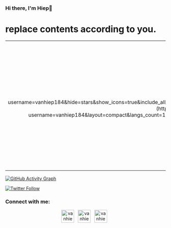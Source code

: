 ### Hi there, I'm Hiep👋

# replace contents according to you.
<table>
<tr>
  <td align="center">
[![GitHub stats](https://github-readme-stats.vercel.app/api?username=vanhiep184&hide=stars&show_icons=true&include_all_commits=true&title_color=D7C256&text_color=D7C256&icon_color=768390&bg_color=22272E&hide_border=true&custom_title=My%20GitHub%20Statistics)](https://github.com/vanhiep184)
[![Top Langs](https://github-readme-stats.vercel.app/api/top-langs/?username=vanhiep184&layout=compact&langs_count=10&title_color=D7C256&text_color=D7C256&icon_color=768390&bg_color=22272E&hide_border=true&hide_title=true)](https://github.com/vanhiep184)
    </td>
<td >
<a href="https://app.daily.dev/Nero"><img src="https://github.com/vanhiep184/vanhiep184/blob/master/devcard.svg" width="400" alt="Van Hiep's Dev Card"/></a>
  </td>

</tr>
</table>




[![GitHub Activity Graph](https://activity-graph.herokuapp.com/graph?username=vanhiep184&hide_title=true&color=4862E6&line=4CD7F2&point=4862E6&area_color=768390&bg_color=22272E&hide_border=true)](https://github.com/vanhiep184)


[THEME]: &title_color=D7C256&text_color=D7C256&icon_color=768390&bg_color=22272E&hide_border=true






[![Twitter Follow](https://img.shields.io/twitter/follow/VH_Nero?color=1DA1F2&logo=twitter&style=for-the-badge)](https://twitter.com/intent/follow?original_referer=https%3A%2F%2Fgithub.com%2Fvanhiep184&screen_name=VH_Nero)

### Connect with me:

<!-- [<img align="left" alt="codeSTACKr.com" width="22px" src="https://raw.githubusercontent.com/iconic/open-iconic/master/svg/globe.svg" />][website] -->
<!-- [<img align="left" alt="codeSTACKr | YouTube" width="22px" src="https://cdn.jsdelivr.net/npm/simple-icons@v3/icons/youtube.svg" />][youtube] -->

<!-- [<img align="left" alt="vanhiep184 | Facebook" width="22px" src="https://cdn.jsdelivr.net/npm/simple-icons@3.13.0/icons/facebook.svg" />][facebook]
[<img align="left" alt="vanhiep184 | Twitter" width="22px" src="https://cdn.jsdelivr.net/npm/simple-icons@v3/icons/twitter.svg" />][twitter]
[<img align="left" alt="vanhiep184 | LinkedIn" width="22px" src="https://cdn.jsdelivr.net/npm/simple-icons@v3/icons/linkedin.svg" />][linkedin] -->

<p align="center">
<a href="https://www.facebook.com/lvhiep297" target="_blank"><img src="https://cdn.jsdelivr.net/npm/simple-icons@3.13.0/icons/facebook.svg" alt='vanhiep184 | Facebook' height='40'></a>&nbsp;&nbsp;
<a href="https://twitter.com/VH_Nero" target="_blank"><img src="https://cdn.jsdelivr.net/npm/simple-icons@v3/icons/twitter.svg" alt='vanhiep184 | Twitter' height='40'></a>&nbsp;&nbsp;
<a href="https://www.linkedin.com/in/vanhiep778/" target="_blank"><img src="https://cdn.jsdelivr.net/npm/simple-icons@v3/icons/linkedin.svg" alt='vanhiep184 | LinkedIn' height='40'></a>&nbsp;&nbsp;
</p>
<br />
<br />
<br />

<!-- [course]: http://vsCodeHero.com -->
[website]: https://vanhiep.me
[twitter]: https://twitter.com/VH_Nero
[facebook]: https://www.facebook.com/lvhiep297
[linkedin]: https://www.linkedin.com/in/vanhiep778/
